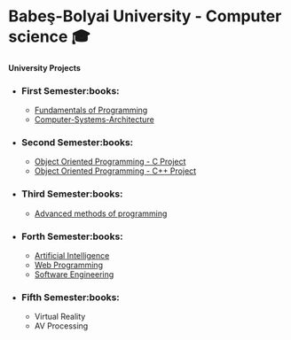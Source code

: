 # Babeş-Bolyai University - Computer science :mortar_board:
<h4>University Projects</h4>
<ul>
  <li>
    <h3>First Semester:books:</h3>
    <ul>
      <li><a href="https://github.com/GXG99/Toy_Console_MoneyManager">Fundamentals of Programming</a></li>
      <li><a href="https://github.com/GXG99/Computer-Systems-Architecture-Course"> Computer-Systems-Architecture</a></li>
    </ul>
  </li>
  <li>
    <h3>Second Semester:books:</h3>
    <ul>
      <li><a href="https://github.com/GXG99/Family-Budget-Manager">Object Oriented Programming - C Project</a></li>
      <li><a href="https://github.com/GXG99/Library-Manager">Object Oriented Programming - C++ Project</a></li>
    </ul>
  </li>
  <li>
    <h3>Third Semester:books:</h3>
    <ul>
      <li><a href="https://github.com/GXG99/Java_Toy_Social_Network">Advanced methods of programming</a></li>
    </ul>
  </li>
  <li>
    <h3>Forth Semester:books:</h3>
    <ul>
      <li><a href="https://github.com/GXG99/AI-UBB-RO-2021">Artificial Intelligence</a></li>
      <li><a href="https://github.com/GXG99/WEB-UBB-RO-2021">Web Programming</a></li>
      <li><a href="https://github.com/GXG99/ISS-UBB-RO-2021">Software Engineering</a></li>
    </ul>
  </li>
    <li>
    <h3>Fifth Semester:books:</h3>
    <ul>
      <li>Virtual Reality</li>
      <li>AV Processing</li>
    </ul>
  </li>
</ul>
